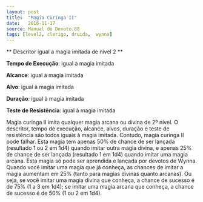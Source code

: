 ```yaml
---
layout: post
title:  "Magia Curinga II"
date:   2016-11-17
source: Manual do Devoto.88
tags: [level2, clerigo, druida,  wynna]
---
```


** Descritor igual a magia imitada de nível 2 **

**Tempo de Execução**:  igual à magia imitada

**Alcance**: igual à magia imitada

**Alvo**: igual à magia imitada

**Duração**:  igual à magia imitada

**Teste de Resistência**: igual à magia imitada

Magia curinga II imita qualquer magia arcana ou divina de 2º nível. O descritor, tempo de execução, alcance, alvos, duração e teste de resistência são 
todos iguais à magia imitada. Contudo, magia curinga II pode falhar.
Esta magia tem apenas 50% de chance de ser lançada (resultado 1 ou 2 em 1d4) quando imitar outra magia divina, e apenas 25% de chance de ser lançada (resultado 1 em 1d4) quando imitar uma magia arcana. 
Esta magia só pode ser aprendida e lançada por devotos de Wynna.
Quando você imitar uma magia que já conheça, as chances de imitar a magia aumentam em 25% (tanto para magias divinas quanto arcanas). 
Ou seja, se você imitar uma magia divina que conheça, a chance de sucesso é de 75% (1 a 3 em 1d4); se imitar uma magia arcana que conheça, a chance de sucesso é de 50% (1 ou 2 em 1d4).
